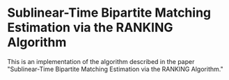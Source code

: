 # Sublinear-Time Bipartite Matching Estimation via the RANKING Algorithm
This is an implementation of the algorithm described in the paper "Sublinear-Time Bipartite Matching Estimation via the RANKING Algorithm."
